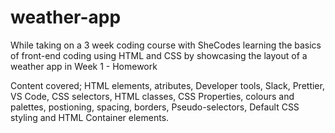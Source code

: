 # weather-app
While taking on a 3 week coding course with SheCodes learning the basics of front-end coding using HTML and CSS by showcasing the layout of a weather app in Week 1 - Homework

Content covered;
HTML elements, atributes, Developer tools, Slack, Prettier, VS Code, CSS selectors, HTML classes, CSS Properties, colours and palettes, postioning, spacing, borders, Pseudo-selectors, Default CSS styling and HTML Container elements.

